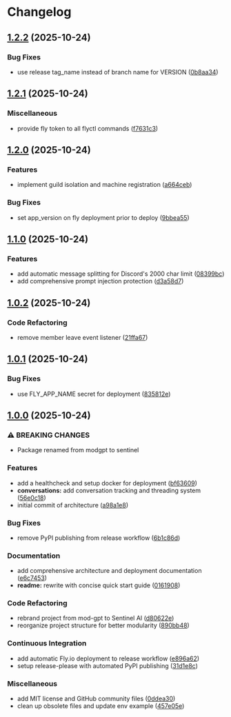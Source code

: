 # Changelog

## [1.2.2](https://github.com/lukeocodes/sentinel-ai/compare/v1.2.1...v1.2.2) (2025-10-24)


### Bug Fixes

* use release tag_name instead of branch name for VERSION ([0b8aa34](https://github.com/lukeocodes/sentinel-ai/commit/0b8aa346e2d94d4058ffb88c37d3b1d3a8284752))

## [1.2.1](https://github.com/lukeocodes/sentinel-ai/compare/v1.2.0...v1.2.1) (2025-10-24)


### Miscellaneous

* provide fly token to all flyctl commands ([f7631c3](https://github.com/lukeocodes/sentinel-ai/commit/f7631c3e6985797cb36c1ecea12a36c465ef9e34))

## [1.2.0](https://github.com/lukeocodes/sentinel-ai/compare/v1.1.0...v1.2.0) (2025-10-24)


### Features

* implement guild isolation and machine registration ([a664ceb](https://github.com/lukeocodes/sentinel-ai/commit/a664cebccca5d10eeef28c79533e32a9f61fc1c7))


### Bug Fixes

* set app_version on fly deployment prior to deploy ([9bbea55](https://github.com/lukeocodes/sentinel-ai/commit/9bbea556ca6b747311e122aa13751f8e82323be0))

## [1.1.0](https://github.com/lukeocodes/sentinel-ai/compare/v1.0.2...v1.1.0) (2025-10-24)


### Features

* add automatic message splitting for Discord's 2000 char limit ([08399bc](https://github.com/lukeocodes/sentinel-ai/commit/08399bcf29d8eba9e0b41bb7948634f9f81644e4))
* add comprehensive prompt injection protection ([d3a58d7](https://github.com/lukeocodes/sentinel-ai/commit/d3a58d7388ae6d2752b95d664ec7e319dd1e6e22))

## [1.0.2](https://github.com/lukeocodes/sentinel-ai/compare/v1.0.1...v1.0.2) (2025-10-24)


### Code Refactoring

* remove member leave event listener ([21ffa67](https://github.com/lukeocodes/sentinel-ai/commit/21ffa679121fb0a6e21b0cf7976ae5f2ffffffc9))

## [1.0.1](https://github.com/lukeocodes/sentinel-ai/compare/v1.0.0...v1.0.1) (2025-10-24)


### Bug Fixes

* use FLY_APP_NAME secret for deployment ([835812e](https://github.com/lukeocodes/sentinel-ai/commit/835812e5b171b0423da36cd27e22fe1234668c10))

## [1.0.0](https://github.com/lukeocodes/sentinel-ai/compare/v0.1.0...v1.0.0) (2025-10-24)


### ⚠ BREAKING CHANGES

* Package renamed from modgpt to sentinel

### Features

* add a healthcheck and setup docker for deployment ([bf63609](https://github.com/lukeocodes/sentinel-ai/commit/bf6360984a6e808a7ac8a4037fcf6ff6ef3fecd1))
* **conversations:** add conversation tracking and threading system ([56e0c18](https://github.com/lukeocodes/sentinel-ai/commit/56e0c18fe347a6668bdf849b52ef93d5bf8fc950))
* initial commit of architecture ([a98a1e8](https://github.com/lukeocodes/sentinel-ai/commit/a98a1e84de4bfe63a28de6540fd61ec488d67913))


### Bug Fixes

* remove PyPI publishing from release workflow ([6b1c86d](https://github.com/lukeocodes/sentinel-ai/commit/6b1c86d9d8abeaff3b96ba8293a76490349fbcfe))


### Documentation

* add comprehensive architecture and deployment documentation ([e6c7453](https://github.com/lukeocodes/sentinel-ai/commit/e6c7453452e8098048f742b0323522df9308ae20))
* **readme:** rewrite with concise quick start guide ([0161908](https://github.com/lukeocodes/sentinel-ai/commit/01619087511cfcba6789ecefccdc35339bd613b1))


### Code Refactoring

* rebrand project from mod-gpt to Sentinel AI ([d80622e](https://github.com/lukeocodes/sentinel-ai/commit/d80622e1e2fbc375dbbe1d13a67c47f3eb436ebc))
* reorganize project structure for better modularity ([890bb48](https://github.com/lukeocodes/sentinel-ai/commit/890bb48d31cb1c8875100dc2beed1716d228aee2))


### Continuous Integration

* add automatic Fly.io deployment to release workflow ([e896a62](https://github.com/lukeocodes/sentinel-ai/commit/e896a62c940af6141f43117dbd34e31b3383a584))
* setup release-please with automated PyPI publishing ([31d1e8c](https://github.com/lukeocodes/sentinel-ai/commit/31d1e8cdc294c6d0178bb8251088017ed6c96d1e))


### Miscellaneous

* add MIT license and GitHub community files ([0ddea30](https://github.com/lukeocodes/sentinel-ai/commit/0ddea30aa2a2103a43d7386ad0f4b8e75af54054))
* clean up obsolete files and update env example ([457e05e](https://github.com/lukeocodes/sentinel-ai/commit/457e05e02d57a150eb068320f48fbd6337d66f43))
